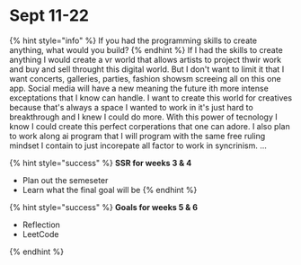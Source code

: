 # Sept 11-22

{% hint style="info" %}
If you had the programming skills to create anything, what would you build?
{% endhint %}
If I had the skills to create anything I would create a vr world that allows artists to project thwir work and buy and sell throught this digital world. But I don't want to limit it that I want concerts, galleries, parties, fashion showsm screeing all on this one app. Social media will have a new meaning the future ith more intense exceptations that I know can handle. I want to create this world for creatives because that's always a space I wanted to work in it's just hard to breakthrough and I knew I could do more. With this power of tecnology I know I could create this perfect corperations that one can adore. I also plan to work along ai program that I will program with the same free ruling mindset I contain to just incorepate all factor to work in syncrinism. 
...

{% hint style="success" %}
**SSR for weeks 3 & 4**

* Plan out the semeseter
* Learn what the final goal will be
{% endhint %}

{% hint style="success" %}
**Goals for weeks 5 & 6**

* Reflection
* LeetCode

{% endhint %}
